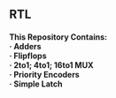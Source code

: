 ## RTL
#### This Repository Contains:<br> · Adders<br> · Flipflops<br> · 2to1; 4to1; 16to1 MUX<br> · Priority Encoders<br> · Simple Latch<br>

